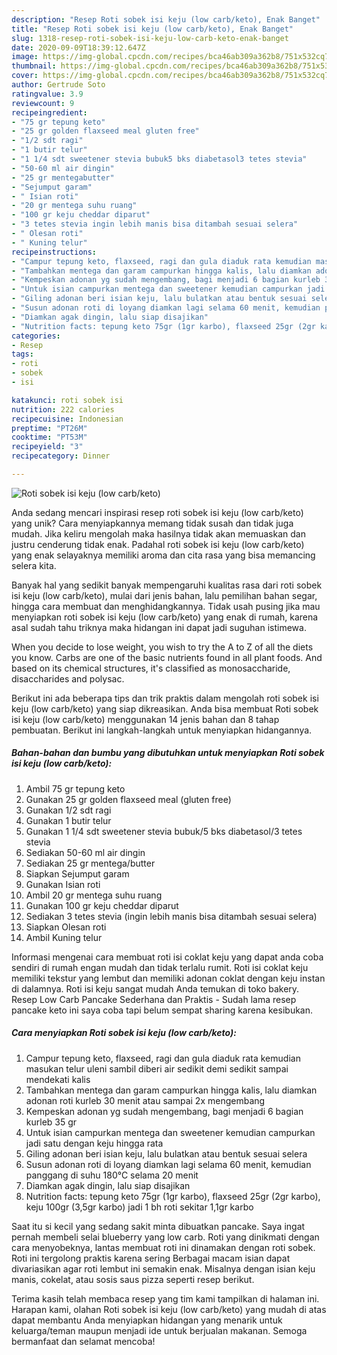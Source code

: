 ```yaml
---
description: "Resep Roti sobek isi keju (low carb/keto), Enak Banget"
title: "Resep Roti sobek isi keju (low carb/keto), Enak Banget"
slug: 1318-resep-roti-sobek-isi-keju-low-carb-keto-enak-banget
date: 2020-09-09T18:39:12.647Z
image: https://img-global.cpcdn.com/recipes/bca46ab309a362b8/751x532cq70/roti-sobek-isi-keju-low-carbketo-foto-resep-utama.jpg
thumbnail: https://img-global.cpcdn.com/recipes/bca46ab309a362b8/751x532cq70/roti-sobek-isi-keju-low-carbketo-foto-resep-utama.jpg
cover: https://img-global.cpcdn.com/recipes/bca46ab309a362b8/751x532cq70/roti-sobek-isi-keju-low-carbketo-foto-resep-utama.jpg
author: Gertrude Soto
ratingvalue: 3.9
reviewcount: 9
recipeingredient:
- "75 gr tepung keto"
- "25 gr golden flaxseed meal gluten free"
- "1/2 sdt ragi"
- "1 butir telur"
- "1 1/4 sdt sweetener stevia bubuk5 bks diabetasol3 tetes stevia"
- "50-60 ml air dingin"
- "25 gr mentegabutter"
- "Sejumput garam"
- " Isian roti"
- "20 gr mentega suhu ruang"
- "100 gr keju cheddar diparut"
- "3 tetes stevia ingin lebih manis bisa ditambah sesuai selera"
- " Olesan roti"
- " Kuning telur"
recipeinstructions:
- "Campur tepung keto, flaxseed, ragi dan gula diaduk rata kemudian masukan telur uleni sambil diberi air sedikit demi sedikit sampai mendekati kalis"
- "Tambahkan mentega dan garam campurkan hingga kalis, lalu diamkan adonan roti kurleb 30 menit atau sampai 2x mengembang"
- "Kempeskan adonan yg sudah mengembang, bagi menjadi 6 bagian kurleb 35 gr"
- "Untuk isian campurkan mentega dan sweetener kemudian campurkan jadi satu dengan keju hingga rata"
- "Giling adonan beri isian keju, lalu bulatkan atau bentuk sesuai selera"
- "Susun adonan roti di loyang diamkan lagi selama 60 menit, kemudian panggang di suhu 180°C selama 20 menit"
- "Diamkan agak dingin, lalu siap disajikan"
- "Nutrition facts: tepung keto 75gr (1gr karbo), flaxseed 25gr (2gr karbo), keju 100gr (3,5gr karbo) jadi 1 bh roti sekitar 1,1gr karbo"
categories:
- Resep
tags:
- roti
- sobek
- isi

katakunci: roti sobek isi 
nutrition: 222 calories
recipecuisine: Indonesian
preptime: "PT26M"
cooktime: "PT53M"
recipeyield: "3"
recipecategory: Dinner

---
```



![Roti sobek isi keju (low carb/keto)](https://img-global.cpcdn.com/recipes/bca46ab309a362b8/751x532cq70/roti-sobek-isi-keju-low-carbketo-foto-resep-utama.jpg)

Anda sedang mencari inspirasi resep roti sobek isi keju (low carb/keto) yang unik? Cara menyiapkannya memang tidak susah dan tidak juga mudah. Jika keliru mengolah maka hasilnya tidak akan memuaskan dan justru cenderung tidak enak. Padahal roti sobek isi keju (low carb/keto) yang enak selayaknya memiliki aroma dan cita rasa yang bisa memancing selera kita.

Banyak hal yang sedikit banyak mempengaruhi kualitas rasa dari roti sobek isi keju (low carb/keto), mulai dari jenis bahan, lalu pemilihan bahan segar, hingga cara membuat dan menghidangkannya. Tidak usah pusing jika mau menyiapkan roti sobek isi keju (low carb/keto) yang enak di rumah, karena asal sudah tahu triknya maka hidangan ini dapat jadi suguhan istimewa.

When you decide to lose weight, you wish to try the A to Z of all the diets you know. Carbs are one of the basic nutrients found in all plant foods. And based on its chemical structures, it&#39;s classified as monosaccharide, disaccharides and polysac.


Berikut ini ada beberapa tips dan trik praktis dalam mengolah roti sobek isi keju (low carb/keto) yang siap dikreasikan. Anda bisa membuat Roti sobek isi keju (low carb/keto) menggunakan 14 jenis bahan dan 8 tahap pembuatan. Berikut ini langkah-langkah untuk menyiapkan hidangannya.

<!--inarticleads1-->

##### Bahan-bahan dan bumbu yang dibutuhkan untuk menyiapkan Roti sobek isi keju (low carb/keto):

1. Ambil 75 gr tepung keto
1. Gunakan 25 gr golden flaxseed meal (gluten free)
1. Gunakan 1/2 sdt ragi
1. Gunakan 1 butir telur
1. Gunakan 1 1/4 sdt sweetener stevia bubuk/5 bks diabetasol/3 tetes stevia
1. Sediakan 50-60 ml air dingin
1. Sediakan 25 gr mentega/butter
1. Siapkan Sejumput garam
1. Gunakan  Isian roti
1. Ambil 20 gr mentega suhu ruang
1. Gunakan 100 gr keju cheddar diparut
1. Sediakan 3 tetes stevia (ingin lebih manis bisa ditambah sesuai selera)
1. Siapkan  Olesan roti
1. Ambil  Kuning telur


Informasi mengenai cara membuat roti isi coklat keju yang dapat anda coba sendiri di rumah engan mudah dan tidak terlalu rumit. Roti isi coklat keju memiliki tekstur yang lembut dan memiliki adonan coklat dengan keju instan di dalamnya. Roti isi keju sangat mudah Anda temukan di toko bakery. Resep Low Carb Pancake Sederhana dan Praktis - Sudah lama resep pancake keto ini saya coba tapi belum sempat sharing karena kesibukan. 

<!--inarticleads2-->

##### Cara menyiapkan Roti sobek isi keju (low carb/keto):

1. Campur tepung keto, flaxseed, ragi dan gula diaduk rata kemudian masukan telur uleni sambil diberi air sedikit demi sedikit sampai mendekati kalis
1. Tambahkan mentega dan garam campurkan hingga kalis, lalu diamkan adonan roti kurleb 30 menit atau sampai 2x mengembang
1. Kempeskan adonan yg sudah mengembang, bagi menjadi 6 bagian kurleb 35 gr
1. Untuk isian campurkan mentega dan sweetener kemudian campurkan jadi satu dengan keju hingga rata
1. Giling adonan beri isian keju, lalu bulatkan atau bentuk sesuai selera
1. Susun adonan roti di loyang diamkan lagi selama 60 menit, kemudian panggang di suhu 180°C selama 20 menit
1. Diamkan agak dingin, lalu siap disajikan
1. Nutrition facts: tepung keto 75gr (1gr karbo), flaxseed 25gr (2gr karbo), keju 100gr (3,5gr karbo) jadi 1 bh roti sekitar 1,1gr karbo


Saat itu si kecil yang sedang sakit minta dibuatkan pancake. Saya ingat pernah membeli selai blueberry yang low carb. Roti yang dinikmati dengan cara menyobeknya, lantas membuat roti ini dinamakan dengan roti sobek. Roti ini tergolong praktis karena sering Berbagai macam isian dapat divariasikan agar roti lembut ini semakin enak. Misalnya dengan isian keju manis, cokelat, atau sosis saus pizza seperti resep berikut. 

Terima kasih telah membaca resep yang tim kami tampilkan di halaman ini. Harapan kami, olahan Roti sobek isi keju (low carb/keto) yang mudah di atas dapat membantu Anda menyiapkan hidangan yang menarik untuk keluarga/teman maupun menjadi ide untuk berjualan makanan. Semoga bermanfaat dan selamat mencoba!
